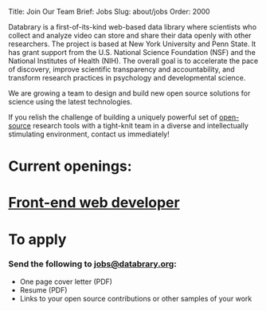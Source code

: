 Title: Join Our Team
Brief: Jobs
Slug: about/jobs
Order: 2000

Databrary is a first-of-its-kind web-based data library where scientists who collect and analyze video can store and share their data openly with other researchers.
The project is based at New York University and Penn State.
It has grant support from the U.S. National Science Foundation (NSF) and the National Institutes of Health (NIH).
The overall goal is to accelerate the pace of discovery, improve scientific transparency and accountability, and transform research practices in psychology and developmental science.

We are growing a team to design and build new open source solutions for science using the latest technologies.

If you relish the challenge of building a uniquely powerful set of [open-source](https://github.com/databrary) research tools with a tight-knit team in a diverse and intellectually stimulating environment, contact us immediately!

# Current openings:
# [Front-end web developer](|filename|js.md)

# To apply
### Send the following to jobs@databrary.org:

- One page cover letter (PDF)
- Resume (PDF)
- Links to your open source contributions or other samples of your work

